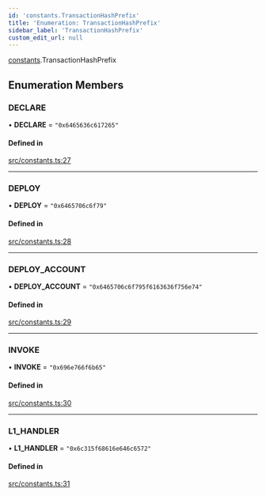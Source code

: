 ```yaml
---
id: 'constants.TransactionHashPrefix'
title: 'Enumeration: TransactionHashPrefix'
sidebar_label: 'TransactionHashPrefix'
custom_edit_url: null
---
```


[constants](../namespaces/constants.md).TransactionHashPrefix

## Enumeration Members

### DECLARE

• **DECLARE** = `"0x6465636c617265"`

#### Defined in

[src/constants.ts:27](https://github.com/notV4l/starknet.js/blob/47ca727/src/constants.ts#L27)

---

### DEPLOY

• **DEPLOY** = `"0x6465706c6f79"`

#### Defined in

[src/constants.ts:28](https://github.com/notV4l/starknet.js/blob/47ca727/src/constants.ts#L28)

---

### DEPLOY_ACCOUNT

• **DEPLOY_ACCOUNT** = `"0x6465706c6f795f6163636f756e74"`

#### Defined in

[src/constants.ts:29](https://github.com/notV4l/starknet.js/blob/47ca727/src/constants.ts#L29)

---

### INVOKE

• **INVOKE** = `"0x696e766f6b65"`

#### Defined in

[src/constants.ts:30](https://github.com/notV4l/starknet.js/blob/47ca727/src/constants.ts#L30)

---

### L1_HANDLER

• **L1_HANDLER** = `"0x6c315f68616e646c6572"`

#### Defined in

[src/constants.ts:31](https://github.com/notV4l/starknet.js/blob/47ca727/src/constants.ts#L31)

